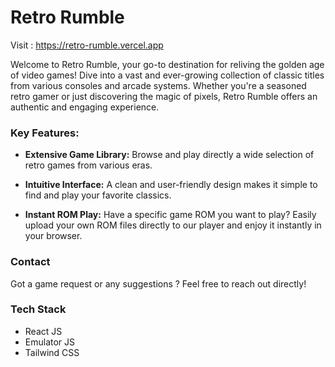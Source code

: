 # Retro Rumble

Visit : <https://retro-rumble.vercel.app>

Welcome to Retro Rumble, your go-to destination for reliving the golden age of video games! Dive into a vast and ever-growing collection of classic titles from various consoles and arcade systems. Whether you're a seasoned retro gamer or just discovering the magic of pixels, Retro Rumble offers an authentic and engaging experience.

### Key Features:

* **Extensive Game Library:** Browse and play directly a wide selection of retro games from various eras.

* **Intuitive Interface:** A clean and user-friendly design makes it simple to find and play your favorite classics.

* **Instant ROM Play:** Have a specific game ROM you want to play? Easily upload your own ROM files directly to our player and enjoy it instantly in your browser.

### Contact
Got a game request or any suggestions ? Feel free to reach out directly!

### Tech Stack
* React JS
* Emulator JS
* Tailwind CSS

